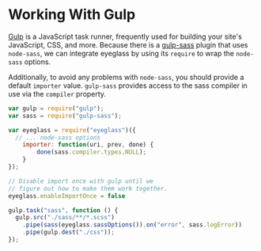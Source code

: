 # Working With Gulp
[Gulp](http://gulpjs.com) is a JavaScript task runner, frequently used for building your site's JavaScript, CSS, and more. Because there is a [gulp-sass](https://github.com/dlmanning/gulp-sass) plugin that uses `node-sass`, we can integrate eyeglass by using its `require` to wrap the `node-sass` options.

Additionally, to avoid any problems with `node-sass`, you should provide a default `importer` value. `gulp-sass` provides access to the sass compiler in use via the `compiler` property.

```js
var gulp = require("gulp");
var sass = require("gulp-sass");

var eyeglass = require("eyeglass")({
  // ... node-sass options
    importer: function(uri, prev, done) {
        done(sass.compiler.types.NULL);
    }
});

// Disable import once with gulp until we
// figure out how to make them work together.
eyeglass.enableImportOnce = false

gulp.task("sass", function () {
  gulp.src("./sass/**/*.scss")
    .pipe(sass(eyeglass.sassOptions()).on("error", sass.logError))
    .pipe(gulp.dest("./css"));
});
```
